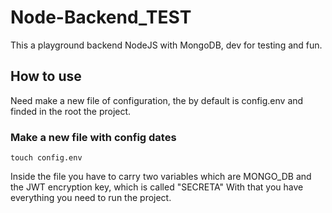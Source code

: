 # Node-Backend_TEST

This a playground backend NodeJS with MongoDB, dev for testing and fun.

## How to use

Need make a new file of configuration, the by default is config.env and finded in the root the project.


### Make a new file with config dates

```
touch config.env
```
Inside the file you have to carry two variables which are MONGO_DB and the JWT encryption key, which is called "SECRETA"
With that you have everything you need to run the project.

[//]: # ()
[//]: # (|Hello|Example |Example 2 |)

[//]: # (|:--- |:---:| ---:|)

[//]: # (|EXAMPLE3| SAS| sdsdsdsd|)

[//]: # (|EXAMPLE3| SAS| sdsdsdsd|)

[//]: # (|EXAMPLE3| SAS| sdsdsdsd|)
